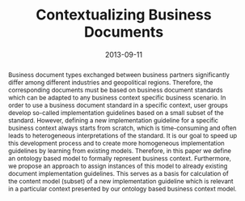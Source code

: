 ---
abstract: Business document types exchanged between business partners significantly
  differ among different industries and geopolitical regions. Therefore, the corresponding
  documents must be based on business document standards which can be adapted to any
  business context specific business scenario. In order to use a business document
  standard in a specific context, user groups develop so-called implementation guidelines
  based on a small subset of the standard. However, defining a new implementation
  guideline for a specific business context always starts from scratch, which is time-consuming
  and often leads to heterogeneous interpretations of the standard. It is our goal
  to speed up this development process and to create more homogeneous implementation
  guidelines by learning from existing models. Therefore, in this paper we define
  an ontology based model to formally represent business context. Furthermore, we
  propose an approach to assign instances of this model to already existing document
  implementation guidelines. This serves as a basis for calculation of the content
  model (subset) of a new implementation guideline which is relevant in a particular
  context presented by our ontology based business context model.
authors:
- Danijel Novakovic
- Christian Huemer
date: '2013-09-11'
featured: false
links:
- name: Publik
  url: https://publik.tuwien.ac.at/showentry.php?ID=220690&lang=2
publication: 'Vortrag: The 10th IEEE International Conference on e-Business Engineering
  (ICEBE 2013), Coventry, The United Kingdom; 11.09.2013 - 13.09.2013; in: "Proceedings
  of the 10th IEEE International Conference on e-Business Engineering (ICEBE 2013)",
  (2013), S. 236 - 243'
publication_types:
- '1'
publishDate: '2013-09-11'
title: Contextualizing Business Documents
url_pdf: http://ieeexplore.ieee.org/stamp/stamp.jsp?tp=&arnumber=6686269
---